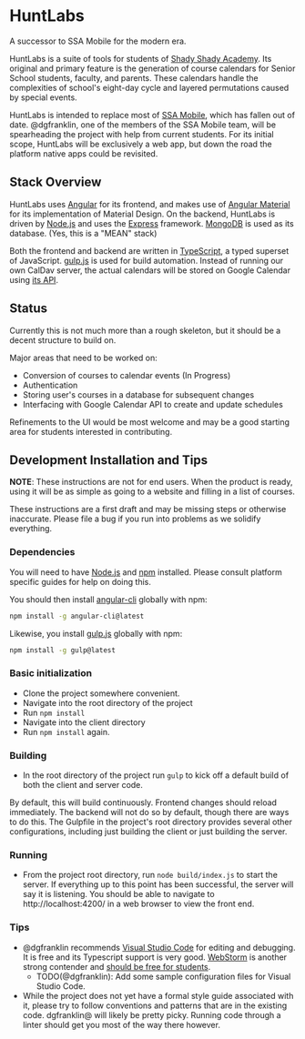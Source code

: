 # HuntLabs

A successor to SSA Mobile for the modern era.

HuntLabs is a suite of tools for students of [Shady Shady Academy](https://www.shadysideacademy.org/).
Its original and primary feature is the generation of course calendars for Senior School students, faculty, and parents.
These calendars handle the complexities of school's eight-day cycle and layered permutations caused by special events.

HuntLabs is intended to replace most of [SSA Mobile](http://www.bustedtheory.com/code/ssamobile/), which has fallen out of date. @dgfranklin, one of the members of the SSA Mobile team, will be spearheading the project with help from current students.
For its initial scope, HuntLabs will be exclusively a web app, but down the road the platform native apps could be revisited.


## Stack Overview
HuntLabs uses [Angular](https://angular.io/) for its frontend, and makes use of [Angular Material](https://material.angular.io/) for its implementation of Material Design.
On the backend, HuntLabs is driven by [Node.js](https://nodejs.org/) and uses the [Express](expressjs.com) framework.
[MongoDB](https://www.mongodb.com/) is used as its database. (Yes, this is a "MEAN" stack)

Both the frontend and backend are written in [TypeScript](https://www.typescriptlang.org), a typed superset of JavaScript.
[gulp.js](gulpjs.com) is used for build automation. Instead of running our own CalDav server, the actual calendars will be stored on Google Calendar using [its API](  https://developers.google.com/google-apps/calendar/).

## Status
Currently this is not much more than a rough skeleton, but it should be a decent structure to build on.

Major areas that need to be worked on:
- Conversion of courses to calendar events (In Progress)
- Authentication
- Storing user's courses in a database for subsequent changes
- Interfacing with Google Calendar API to create and update schedules

Refinements to the UI would be most welcome and may be a good starting area for students interested in contributing.

## Development Installation and Tips

**NOTE**: These instructions are not for end users. When the product is ready, using it will be as simple as going to a website and filling in a list of courses.

These instructions are a first draft and may be missing steps or otherwise inaccurate. Please file a bug if you run into problems as we solidify everything.

### Dependencies
You will need to have [Node.js](https://nodejs.org/) and [npm](https://www.npmjs.com/) installed. Please consult platform specific guides for help on doing this.

You should then install [angular-cli](https://github.com/angular/angular-cli) globally with npm:
```bash
npm install -g angular-cli@latest
```

Likewise, you install [gulp.js](gulpjs.com) globally with npm:
```bash
npm install -g gulp@latest
```

### Basic initialization
- Clone the project somewhere convenient.
- Navigate into the root directory of the project
- Run `npm install`
- Navigate into the client directory
- Run `npm install` again.

### Building
- In the root directory of the project run `gulp`
to kick off a default build of both the client and server code.

By default, this will build continuously. Frontend changes should reload immediately.  The backend will not do so by default, though there are ways to do this. The Gulpfile in the project's root directory provides several other configurations, including just building the client or just building the server.

### Running
- From the project root directory, run `node build/index.js` to start the server.
If everything up to this point has been successful, the server will say it is listening. You should be able to navigate to http://localhost:4200/ in a web browser to view the front end.

### Tips
- @dgfranklin recommends [Visual Studio Code](https://code.visualstudio.com/) for editing and debugging. It is free and its Typescript support is very good. [WebStorm](https://www.jetbrains.com/webstorm/) is another strong contender and [should be free for students](https://www.jetbrains.com/student/).
  - TODO(@dgfranklin): Add some sample configuration files for Visual Studio Code.
- While the project does not yet have a formal style guide associated with it, please try to follow conventions and patterns that are in the existing code. dgfranklin@ will likely be pretty picky. Running code through a linter should get you most of the way there however.
